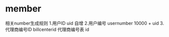 # member
相关number生成规则
1.用户ID uid 自增 
2.用户编号 usernumber 10000 + uid 
3.代理商编号ID billcenterid 代理商编号表 id